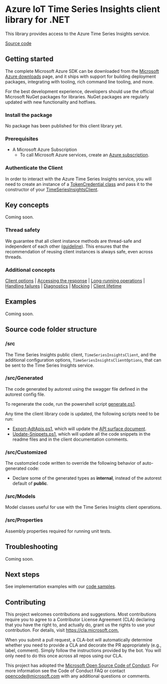 # Azure IoT Time Series Insights client library for .NET

This library provides access to the Azure Time Series Insights service.

  [Source code](https://github.com/Azure/azure-sdk-for-net/tree/master/sdk/timeseriesinsights)

## Getting started

The complete Microsoft Azure SDK can be downloaded from the [Microsoft Azure downloads][microsoft_sdk_download] page, and it ships with support for building deployment packages, integrating with tooling, rich command line tooling, and more.

For the best development experience, developers should use the official Microsoft NuGet packages for libraries. NuGet packages are regularly updated with new functionality and hotfixes.

### Install the package

No package has been published for this client library yet.

### Prerequisites

- A Microsoft Azure Subscription
  - To call Microsoft Azure services, create an [Azure subscription][azure_sub].

### Authenticate the Client

In order to interact with the Azure Time Series Insights service, you will need to create an instance of a [TokenCredential class][token_credential] and pass it to the constructor of your [TimeSeriesInsightsClient](https://github.com/Azure/azure-sdk-for-net/blob/master/sdk/timeseriesinsights/Azure.Iot.TimeSeriesInsights/src/TimeSeriesInsightsClient.cs).

## Key concepts

Coming soon.

### Thread safety
We guarantee that all client instance methods are thread-safe and independent of each other ([guideline](https://azure.github.io/azure-sdk/dotnet_introduction.html#dotnet-service-methods-thread-safety)). This ensures that the recommendation of reusing client instances is always safe, even across threads.

### Additional concepts
<!-- CLIENT COMMON BAR -->
[Client options](https://github.com/Azure/azure-sdk-for-net/blob/master/sdk/core/Azure.Core/README.md#configuring-service-clients-using-clientoptions) |
[Accessing the response](https://github.com/Azure/azure-sdk-for-net/blob/master/sdk/core/Azure.Core/README.md#accessing-http-response-details-using-responset) |
[Long-running operations](https://github.com/Azure/azure-sdk-for-net/blob/master/sdk/core/Azure.Core/README.md#consuming-long-running-operations-using-operationt) |
[Handling failures](https://github.com/Azure/azure-sdk-for-net/blob/master/sdk/core/Azure.Core/README.md#reporting-errors-requestfailedexception) |
[Diagnostics](https://github.com/Azure/azure-sdk-for-net/blob/master/sdk/core/Azure.Core/samples/Diagnostics.md) |
[Mocking](https://github.com/Azure/azure-sdk-for-net/blob/master/sdk/core/Azure.Core/README.md#mocking) |
[Client lifetime](https://devblogs.microsoft.com/azure-sdk/lifetime-management-and-thread-safety-guarantees-of-azure-sdk-net-clients/)
<!-- CLIENT COMMON BAR -->

## Examples

Coming soon.

## Source code folder structure

### /src

The Time Series Insights public client, `TimeSeriesInsightsClient`, and the additional configuration options, `TimeSeriesInsightsClientOptions`, that can be sent to the Time Series Insights service.

### /src/Generated

The code generated by autorest using the swagger file defined in the autorest config file.

To regenerate the code, run the powershell script [generate.ps1](https://github.com/Azure/azure-sdk-for-net/blob/master/sdk/timeseriesinsights/Azure.Iot.TimeSeriesInsights/src/generate.ps1).

Any time the client library code is updated, the following scripts need to be run:

- [Export-AdtApis.ps1](https://github.com/Azure/azure-sdk-for-net/blob/master/sdk/timeseriesinsights/Export-TsiApis.ps1), which will update the [API surface document](https://github.com/Azure/azure-sdk-for-net/blob/master/sdk/timeseriesinsights/Azure.Iot.TimeSeriesInsights/api/Azure.Iot.TimeSeriesInsights.netstandard2.0.cs).
- [Update-Snippets.ps1](https://github.com/Azure/azure-sdk-for-net/blob/master/sdk/timeseriesinsights/Update-TsiSnippets.ps1), which will update all the code snippets in the readme files and in the client documentation comments.

### /src/Customized

The customzied code written to override the following behavior of auto-generated code:

- Declare some of the generated types as **internal**, instead of the autorest default of **public**.

### /src/Models

Model classes useful for use with the Time Series Insights client operations.

### /src/Properties

Assembly properties required for running unit tests.

## Troubleshooting

Coming soon.

## Next steps

See implementation examples with our [code samples](https://github.com/Azure/azure-sdk-for-net/blob/master/sdk/timeseriesinsights/Azure.Iot.TimeSeriesInsights/samples).

## Contributing

This project welcomes contributions and suggestions.
Most contributions require you to agree to a Contributor License Agreement (CLA) declaring that you have the right to, and actually do, grant us the rights to use your contribution.
For details, visit <https://cla.microsoft.com.>

When you submit a pull request, a CLA-bot will automatically determine whether you need to provide a CLA and decorate the PR appropriately (e.g., label, comment).
Simply follow the instructions provided by the bot.
You will only need to do this once across all repos using our CLA.

This project has adopted the [Microsoft Open Source Code of Conduct][code_of_conduct].
For more information see the Code of Conduct FAQ or contact opencode@microsoft.com with any additional questions or comments.

<!-- LINKS -->
[microsoft_sdk_download]: https://azure.microsoft.com/downloads/?sdk=net
[azure_sdk_target_frameworks]: https://github.com/azure/azure-sdk-for-net#target-frameworks
[azure_cli]: https://docs.microsoft.com/cli/azure
[azure_sub]: https://azure.microsoft.com/free/
[package]: https://www.nuget.org/packages/Azure.Iot.TimeSeriesInsights
[code_of_conduct]: https://opensource.microsoft.com/codeofconduct/
[nuget]: https://www.nuget.org/
[azure_portal]: https://portal.azure.com/
[azure_rest_api]: https://docs.microsoft.com/rest/api/azure/
[azure_core_library]: https://github.com/Azure/azure-sdk-for-net/tree/master/sdk/core/Azure.Core
[token_credential]: https://docs.microsoft.com/dotnet/api/azure.core.tokencredential?view=azure-dotnet
[azure_cli]: https://docs.microsoft.com/cli/azure/install-azure-cli?view=azure-cli-latest
[iot_cli_extension]: https://github.com/Azure/azure-iot-cli-extension/releases
[iot_cli_doc]: https://docs.microsoft.com/cli/azure/ext/azure-iot/dt?view=azure-cli-latest
[http_status_code]: https://docs.microsoft.com/dotnet/api/system.net.httpstatuscode?view=netcore-3.1
[tsi_nuget]: https://www.nuget.org/packages/Azure.Iot.TimeSeriesInsights
